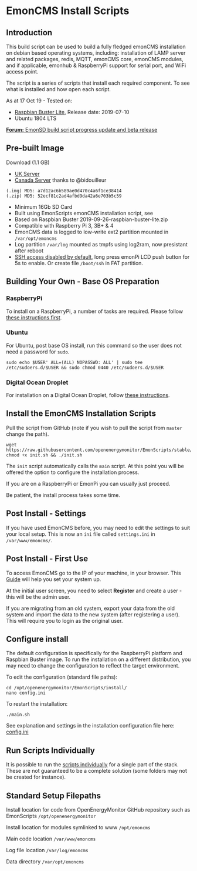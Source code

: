 # EmonCMS Install Scripts

## Introduction

This build script can be used to build a fully fledged emonCMS installation on debian based operating systems, including: installation of LAMP server and related packages, redis, MQTT, emonCMS core, emonCMS modules, and if applicable, emonhub & RaspberryPi support for serial port, and WiFi access point.

The script is a series of scripts that install each required component. To see what is installed and how open each script.

As at 17 Oct 19 - Tested on:

- [Raspbian Buster Lite](https://www.raspberrypi.org/downloads/raspbian/), Release date: 2019-07-10
- Ubuntu 1804 LTS

[**Forum:** EmonSD build script progress update and beta release](https://community.openenergymonitor.org/t/emonsd-build-script-progress-update-and-beta-release/11222)

## Pre-built Image

Download (1.1 GB)

- [UK Server](http://files.openenergymonitor.org/emonSD-17Oct19.img.zip)
- [Canada Server](https://distanthost.com/oem/emonSD-17Oct19.img.zip) thanks to @bidouilleur 
```
(.img) MD5: a7d12ac6b589ae0d470c4a6f1ce38414
(.zip) MD5: 52ecf81c2ad4afbd9da42a6e703b5c59
```
- Minimum 16Gb SD Card
- Built using EmonScripts emonCMS installation script, see
- Based on Raspbian Buster 2019-09-26-raspbian-buster-lite.zip 
- Compatible with Raspberry Pi 3, 3B+ & 4
- EmonCMS data is logged to low-write ext2 partition mounted in `/var/opt/emoncms`
- Log partition `/var/log` mounted as tmpfs using log2ram, now presistant after reboot
- [SSH access disabled by default](https://community.openenergymonitor.org/t/emonpi-ssh-disabled-by-default/8847), long press emonPi LCD push button for 5s to enable. Or create file `/boot/ssh` in FAT partition.

## Building Your Own - Base OS Preparation

### RaspberryPi

To install on a RaspberryPi, a number of tasks are required. Please follow [these instructions first](https://github.com/openenergymonitor/EmonScripts/blob/master/install/rpi-install.md).

### Ubuntu

For Ubuntu, post base OS install, run this command so the user does not need a password for `sudo`.

```shell
sudo echo $USER' ALL=(ALL) NOPASSWD: ALL' | sudo tee /etc/sudoers.d/$USER && sudo chmod 0440 /etc/sudoers.d/$USER
```

### Digital Ocean Droplet

For installation on a Digital Ocean Droplet, follow [these instructions](https://github.com/openenergymonitor/EmonScripts/blob/stable/install/digital-ocean-install.md).

## Install the EmonCMS Installation Scripts

Pull the script from GitHub (note if you wish to pull the script from `master` change the path).

```shell
wget https://raw.githubusercontent.com/openenergymonitor/EmonScripts/stable/install/init.sh
chmod +x init.sh && ./init.sh
```

The `init` script automatically calls the `main` script. At this point you will be offered the option to configure the installation process.

If you are on a RaspberryPi or EmonPi you can usually just proceed.

Be patient, the install process takes some time.

## Post Install - Settings

If you have used EmonCMS before, you may need to edit the settings to suit your local setup. This is now an `ini` file called `settings.ini` in `/var/www/emoncms/`.

## Post Install - First Use

To access EmonCMS go to the IP of your machine, in your browser.  This [Guide](https://guide.openenergymonitor.org/setup/connect/) will help you set your system up.

At the initial user screen, you need to select **Register** and create a user - this will be the admin user.

If you are migrating from an old system, export your data from the old system and import the data to the new system (after registering a user). This will require you to login as the original user.

## Configure install

The default configuration is specifically for the RaspberryPi platform and Raspbian Buster image. To run the installation on a different distribution, you may need to change the configuration to reflect the target environment.

To edit the configuration (standard file paths):

```shell
cd /opt/openenergymonitor/EmonScripts/install/
nano config.ini
```

To restart the installation:

```shell
./main.sh
```

See explanation and settings in the installation configuration file here: [config.ini](https://github.com/openenergymonitor/EmonScripts/blob/stable/install/emonsd.config.ini)

## Run Scripts Individually

It is possible to run the [scripts individually](https://github.com/openenergymonitor/EmonScripts/blob/stable/install/install-scripts.md) for a single part of the stack. These are not guaranteed to be a complete solution (some folders may not be created for instance).

## Standard Setup Filepaths

Install location for code from OpenEnergyMonitor GitHub repository such as EmonScripts `/opt/openenergymonitor`

Install location for modules symlinked to www `/opt/emoncms`

Main code location `/var/www/emoncms`

Log file location `/var/log/emoncms`

Data directory `/var/opt/emoncms`
